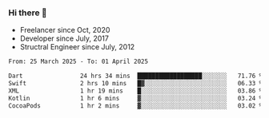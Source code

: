 ### Hi there 👋

- Freelancer since Oct, 2020
- Developer since July, 2017
- Structral Engineer since July, 2012

<!--START_SECTION:waka-->

```txt
From: 25 March 2025 - To: 01 April 2025

Dart                24 hrs 34 mins  ██████████████████░░░░░░░   71.76 %
Swift               2 hrs 10 mins   █▓░░░░░░░░░░░░░░░░░░░░░░░   06.33 %
XML                 1 hr 19 mins    █░░░░░░░░░░░░░░░░░░░░░░░░   03.86 %
Kotlin              1 hr 6 mins     ▓░░░░░░░░░░░░░░░░░░░░░░░░   03.24 %
CocoaPods           1 hr 2 mins     ▓░░░░░░░░░░░░░░░░░░░░░░░░   03.02 %
```

<!--END_SECTION:waka-->
